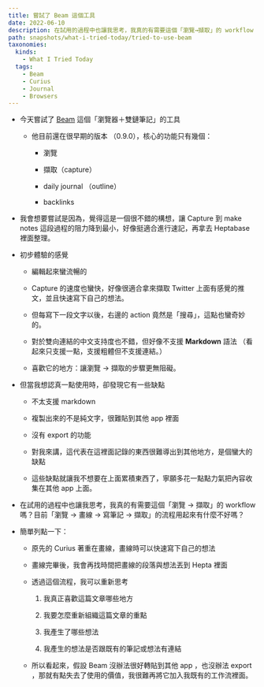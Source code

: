 ```yaml
---
title: 嘗試了 Beam 這個工具
date: 2022-06-10
description: 在試用的過程中也讓我思考，我真的有需要這個「瀏覽→擷取」的 workflow 嗎？目前「瀏覽 → 畫線 → 寫筆記 → 擷取」的流程用起來有什麼不好嗎？
path: snapshots/what-i-tried-today/tried-to-use-beam
taxonomies:
  kinds: 
    - What I Tried Today
  tags: 
    - Beam
    - Curius
    - Journal
    - Browsers
---
```


* 今天嘗試了 [Beam](https://beamapp.co/) 這個「瀏覽器＋雙鏈筆記」的工具

  * 他目前還在很早期的版本 （0.9.0），核心的功能只有幾個： 

    * 瀏覽

    * 擷取（capture）

    * daily journal （outline）

    * backlinks

* 我會想要嘗試是因為，覺得這是一個很不錯的構想，讓 Capture 到 make notes 這段過程的阻力降到最小，好像挺適合進行速記，再拿去 Heptabase 裡面整理。

* 初步體驗的感覺

  * 編輯起來蠻流暢的

  * Capture 的速度也蠻快，好像很適合拿來擷取 Twitter 上面有感覺的推文，並且快速寫下自己的想法。

  * 但每寫下一段文字以後，右邊的 action 竟然是「搜尋」，這點也蠻奇妙的。

  * 對於雙向連結的中文支持度也不錯，但好像不支援 **Markdown** 語法 （看起來只支援一點，支援粗體但不支援連結。）

  * 喜歡它的地方：讓瀏覽 -> 擷取的步驟更無阻礙。

* 但當我想認真一點使用時，卻發現它有一些缺點

  * 不太支援 markdown

  * 複製出來的不是純文字，很難貼到其他 app 裡面

  * 沒有 export 的功能

  * 對我來講，這代表在這裡面記錄的東西很難導出到其他地方，是個蠻大的缺點

  * 這些缺點就讓我不想要在上面累積東西了，寧願多花一點點力氣把內容收集在其他 app 上面。

* 在試用的過程中也讓我思考，我真的有需要這個「瀏覽 → 擷取」的 workflow 嗎？目前「瀏覽 → 畫線 → 寫筆記 → 擷取」的流程用起來有什麼不好嗎？

* 簡單列點一下：

  * 原先的 Curius 著重在畫線，畫線時可以快速寫下自己的想法

  * 畫線完畢後，我會再找時間把畫線的段落與想法丟到 Hepta 裡面

  * 透過這個流程，我可以重新思考

    1. 我真正喜歡這篇文章哪些地方

    2. 我要怎麼重新組織這篇文章的重點

    3. 我產生了哪些想法

    4. 我產生的想法是否跟既有的筆記或想法有連結

  * 所以看起來，假設 Beam 沒辦法很好轉貼到其他 app ，也沒辦法 export ，那就有點失去了使用的價值，我很難再將它加入我既有的工作流裡面。